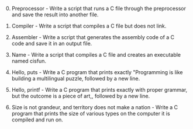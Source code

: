 0. Preprocessor - Write a script that runs a C file through the preprocessor and save the result into another file.



1. Compiler - Write a script that compiles a C file but does not link.



2. Assembler - Write a script that generates the assembly code of a C code and save it in an output file.



3. Name - Write a script that compiles a C file and creates an executable named cisfun.



4. Hello, puts - Write a C program that prints exactly "Programming is like building a multilingual puzzle, followed by a new line.



5. Hello, printf - Write a C program that prints exactly with proper grammar, but the outcome is a piece of art,, followed by a new line.



6. Size is not grandeur, and territory does not make a nation - Write a C program that prints the size of various types on the computer it is compiled and run on.


